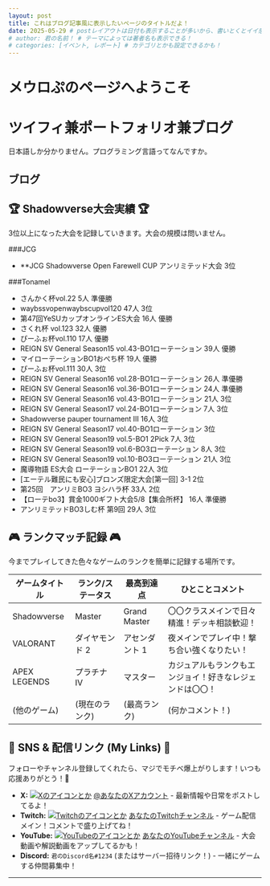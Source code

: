```yaml
---
layout: post
title: これはブログ記事風に表示したいページのタイトルだよ！
date: 2025-05-29 # postレイアウトは日付も表示することが多いから、書いとくとイイ感じ！
# author: 君の名前！ # テーマによっては著者名も表示できる！
# categories: [イベント, レポート] # カテゴリとかも設定できるかも！
---
```


# メウロぷのページへようこそ
# ツイフィ兼ポートフォリオ兼ブログ

日本語しか分かりません。プログラミング言語ってなんですか。

## ブログ

## 🏆 Shadowverse大会実績 🏆

3位以上になった大会を記録していきます。大会の規模は問いません。

###JCG
* **JCG Shadowverse Open Farewell CUP アンリミテッド大会 3位

###Tonamel
* さんかく杯vol.22 5人 準優勝
* waybssvopenwaybscupvol120 47人 3位
* 第47回YeSUカップオンラインES大会 16人 優勝
* さくれ杯 vol.123 32人 優勝
* ぴーふぉ杯vol.110 17人 優勝
* REIGN SV General Season15 vol.43-BO1ローテーション 39人 優勝
* マイローテーションBO1おぺち杯 19人 優勝
* ぴーふぉ杯vol.111 30人 3位
* REIGN SV General Season16 vol.28-BO1ローテーション 26人 準優勝
* REIGN SV General Season16 vol.36-BO1ローテーション 24人 準優勝
* REIGN SV General Season16 vol.43-BO1ローテーション 21人 3位
* REIGN SV General Season17 vol.24-BO1ローテーション 7人 3位
* Shadowverse pauper tournament Ⅲ 16人 3位
* REIGN SV General Season17 vol.40-BO1ローテーション 3位
* REIGN SV General Season19 vol.5-BO1 2Pick 7人 3位
* REIGN SV General Season19 vol.6-BO3ローテーション 8人 3位
* REIGN SV General Season19 vol.10-BO3ローテーション 21人 3位
* 魔導物語 ES大会 ローテーションBO1 22人 3位
* [エーテル難民にも安心]ブロンズ限定大会[第一回] 3-1 2位
* 第25回　アンリミBO3 ヨシハラ杯 33人 2位
* 【ローテbo3】賞金1000ギフト大会5/8【集会所杯】 16人 準優勝
* アンリミテッドBO3しむ杯 第9回 29人 3位

## 🎮 ランクマッチ記録 🎮

今までプレイしてきた色々なゲームのランクを簡単に記録する場所です。

| ゲームタイトル     | ランク/ステータス | 最高到達点     | ひとことコメント                               |
|----------------|---------------|------------|--------------------------------------------|
| Shadowverse    | Master        | Grand Master | 〇〇クラスメインで日々精進！デッキ相談歓迎！        |
| VALORANT       | ダイヤモンド 2   | アセンダント 1 | 夜メインでプレイ中！撃ち合い強くなりたい！        |
| APEX LEGENDS   | プラチナ IV     | マスター     | カジュアルもランクもエンジョイ！好きなレジェンドは〇〇！ |
| (他のゲーム)    | (現在のランク)   | (最高ランク) | (何かコメント！)                               |

## 🔗 SNS & 配信リンク (My Links) 🔗

フォローやチャンネル登録してくれたら、マジでモチベ爆上がりします！いつも応援ありがとう！💖

* **X:** [![Xのアイコンとか](ここにXアイコン画像のURLとかあれば)](https://twitter.com/あなたのXアカウント) [@あなたのXアカウント](https://twitter.com/あなたのXアカウント) - 最新情報や日常をポストしてるよ！
* **Twitch:** [![Twitchのアイコンとか](ここにTwitchアイコン画像のURLとかあれば)](https://twitch.tv/あなたのTwitchチャンネル) [あなたのTwitchチャンネル](https://twitch.tv/あなたのTwitchチャンネル) - ゲーム配信メイン！コメントで盛り上げてね！
* **YouTube:** [![YouTubeのアイコンとか](ここにYouTubeアイコン画像のURLとかあれば)](https://youtube.com/あなたのYouTubeチャンネル) [あなたのYouTubeチャンネル](https://youtube.com/あなたのYouTubeチャンネル) - 大会動画や解説動画をアップしてるかも！
* **Discord:** `君のDiscord名#1234` (またはサーバー招待リンク！) - 一緒にゲームする仲間募集中！

---
